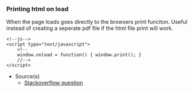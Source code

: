 ### Printing html on load

When the page loads goes directly to the browsers print funciton. Useful instead of creating a seperate pdf file if the html file print will work.

```
<!--js-->
<script type="text/javascript">
    <!--
    window.onload = function() { window.print(); }
    //-->
</script>
```


- Source(s)
  - [Stackoverflow question](https://stackoverflow.com/questions/241570/auto-start-print-html-page-using-javascript)
